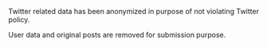 Twitter related data has been anonymized in purpose of not violating Twitter policy.

User data and original posts are removed for submission purpose.